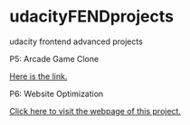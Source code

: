 # udacityFENDprojects
udacity frontend advanced projects

P5: Arcade Game Clone

[Here is the link.](https://xhlsrj.github.io/udacityFENDprojects/Arcade%20Game%20Clone_zh/index.html)

P6: Website Optimization

[Click here to visit the webpage of this project.](https://xhlsrj.github.io/udacityFENDprojects/Website%20Optimization_zh/index.html)
